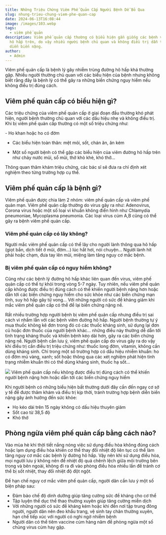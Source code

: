 ```yaml
---
title: Những Triệu Chứng Viêm Phế Quản Cấp Người Bệnh Dễ Bỏ Qua
slug: nhung-trieu-chung-viem-phe-quan-cap
date: 2024-06-13T16:08:44
image: /images/103.webp
tags:
  - viêm phế quản
description: Viêm phế quản cấp thường có biểu hiện gần giống các bệnh viêm đường
  hô hấp trên, do vậy nhiều người bệnh chủ quan và không điều trị dẫn tới bệnh
  diễn biến nặng.
author:
  - Admin
---
```

Viêm phế quản cấp là bệnh lý gây nhiễm trùng đường hô hấp khá thường gặp. Nhiều người thường chủ quan với các biểu hiện của bệnh nhưng không biết rằng đây là bệnh lý có thể gây ra những biến chứng nguy hiểm nếu không điều trị đúng cách.


## Viêm phế quản cấp có biểu hiện gì?

Các triệu chứng của viêm phế quản cấp ở giai đoạn đầu thường khó phát hiện, người bệnh thường chủ quan với các dấu hiệu nhẹ và không điều trị. Khi bị viêm phế quản cấp thường có một số triệu chứng như:

- Ho khan hoặc ho có đờm

- Các biểu hiện toàn thân: mệt mỏi, sốt, chán ăn, ăn kém

- Một số người bệnh có thể gặp các biểu hiện của viêm đường hô hấp trên như chảy nước mũi, sổ mũi, thở khò khè, khó thở…

Thông quan thăm khám triệu chứng, các bác sĩ sẽ đưa ra chỉ định xét nghiệm theo từng trường hợp cụ thể.

## Viêm phế quản cấp là bệnh gì?

Viêm phế quản được chia làm 2 nhóm: viêm phế quản cấp và viêm phế quản mạn. Viêm phế quản cấp thường do virus gây ra như: Adenovirus, Corona virus hoặc một số loại vi khuẩn không điển hình như Chlamydia pneumoniae, Mycoplasma pneumonia. Các loại virus cúm A,B cũng có thể gây ra bệnh viêm phế quản cấp.

### Viêm phế quản cấp có lây không?

Người mắc viêm phế quản cấp có thể lây cho người lành thông qua hô hấp (giọt bắn, dịch tiết ở mũi, đờm…) lúc hắt hơi, nói chuyện… Người lành hít phải hoặc chạm, đưa tay lên mũi, miệng làm tăng nguy cơ mắc bệnh.

### Bị viêm phế quản cấp có nguy hiểm không?

Cũng như các bệnh lý đường hô hấp khác liên quan đến virus, viêm phế quản cấp có thể tự khỏi trong vòng 5-7 ngày. Tuy nhiên, nếu viêm phế quản cấp không được điều trị đúng cách có thể khiến người bệnh nặng hơn hoặc dẫn tới các biến chứng nguy hiểm cho sức khỏe như các biến chứng mạn tính, suy hô hấp gây tử vong… Với những người có sức đề kháng giảm khi mắc viêm phế quản cấp có thể để lại biến chứng nặng nề.

Rất nhiều trường hợp người bệnh bị viêm phế quản cấp nhưng điều trị sai cách vì nhầm lẫn với các bệnh viêm đường hô hấp. Người bệnh thường tự ý mua thuốc không kê đơn trong đó có các thuốc kháng sinh, sử dụng lại đơn cũ hoặc đơn thuốc của người bệnh khác… những điều này thường dễ dẫn tới tình trạng kháng thuốc và khiến bệnh kéo dài hơn, gây ra các biến chứng nặng nề. Người bệnh cần lưu ý, viêm phế quản cấp do virus gây ra do vậy khi điều trị cần điều trị triệu chứng như: thuốc long đờm, vitamin, không cần dùng kháng sinh. Chỉ trong một số trường hợp có dấu hiệu nhiễm khuẩn: ho có đờm mủ vàng, xanh; sốt hoặc thông qua các xét nghiệm phát hiện tình trạng nhiễm khuẩn thì có thể dùng kháng sinh, thuốc hạ sốt…

![](/images/viem-phe-quan-cap-1714624318604388676327.webp)
Viêm phế quản cấp nếu không được điều trị đúng cách có thể khiến người bệnh nặng hơn hoặc dẫn tới các biến chứng nguy hiểm

Khi người bệnh có những biểu hiện bất thường dưới đây cần đến ngay cơ sở y tế để được thăm khám và điều trị kịp thời, tránh trường hợp bệnh diễn biến nặng gây ảnh hưởng đến sức khỏe:

- Ho kéo dài trên 15 ngày không có dấu hiệu thuyên giảm
- Sốt cao từ 38,5 độ
- Khó thở

## Phòng ngừa viêm phế quản cấp bằng cách nào?

Vào mùa hè khi thời tiết nắng nóng việc sử dụng điều hòa không đúng cách hoặc lạm dụng điều hòa khiến cơ thể thay đổi nhiệt độ liên tục có thể làm tăng nguy cơ mắc các bệnh lý đường hô hấp. Vậy nên khi sử dụng điều hòa, mọi người lưu ý không nên để nhiệt độ quá chênh lệch giữa môi trường bên trong và bên ngoài, không đi ra đi vào phòng điều hòa nhiều lần để tránh cơ thể bị sốt nhiệt, thay đổi nhiệt độ đột ngột.

Để hạn chế nguy cơ mắc viêm phế quản cấp, người dân cần lưu ý một số biện pháp sau:

- Đảm bảo chế độ dinh dưỡng giúp tăng cường sức đề kháng cho cơ thể
- Tập luyện thể dục thể thao thường xuyên giúp tăng cường miễn dịch
- Với những người có sức đề kháng kém hoặc khi đến nơi tập trung đông người, người dân nên đeo khẩu trang, vệ sinh tay chân thường xuyên, hạn chế tiếp xúc với người có nghi ngờ nhiễm bệnh
- Người dân có thể tiêm vaccine cúm hàng năm để phòng ngừa một số chủng virus cúm hay gặp.




